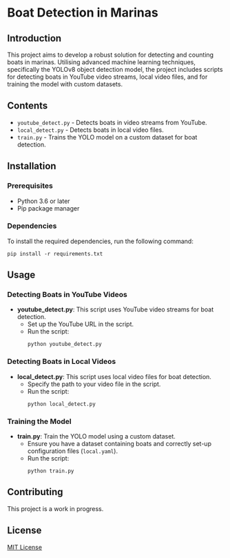 # Boat Detection in Marinas

## Introduction
This project aims to develop a robust solution for detecting and counting boats in marinas. Utilising advanced machine learning techniques, specifically the YOLOv8 object detection model, the project includes scripts for detecting boats in YouTube video streams, local video files, and for training the model with custom datasets.

## Contents
- `youtube_detect.py` - Detects boats in video streams from YouTube.
- `local_detect.py` - Detects boats in local video files.
- `train.py` - Trains the YOLO model on a custom dataset for boat detection.

## Installation
### Prerequisites
- Python 3.6 or later
- Pip package manager

### Dependencies
To install the required dependencies, run the following command:
```
pip install -r requirements.txt
```

## Usage
### Detecting Boats in YouTube Videos
- **youtube_detect.py**: This script uses YouTube video streams for boat detection.
  - Set up the YouTube URL in the script.
  - Run the script:
    ```
    python youtube_detect.py
    ```

### Detecting Boats in Local Videos
- **local_detect.py**: This script uses local video files for boat detection.
  - Specify the path to your video file in the script.
  - Run the script:
    ```
    python local_detect.py
    ```

### Training the Model
- **train.py**: Train the YOLO model using a custom dataset.
  - Ensure you have a dataset containing boats and correctly set-up configuration files (`local.yaml`).
  - Run the script:
    ```
    python train.py
    ```

## Contributing
This project is a work in progress.

## License
[MIT License](LICENSE.md)
